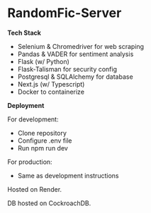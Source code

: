 # RandomFic-Server

__Tech Stack__

+ Selenium & Chromedriver for web scraping
+ Pandas & VADER for sentiment analysis
+ Flask (w/ Python)
+ Flask-Talisman for security config
+ Postgresql & SQLAlchemy for database
+ Next.js (w/ Typescript)
+ Docker to containerize

__Deployment__

For development:

+ Clone repository
+ Configure .env file
+ Run npm run dev

For production:

+ Same as development instructions

Hosted on Render.

DB hosted on CockroachDB.
